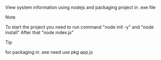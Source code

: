 View system information using nodejs and packaging project in .exe file
> [!NOTE]
> To start the project you need to run command "node init -y" and "node install"
After that "node index.js"

> [!TIP]
> for packaging in .exe need use pkg app.js
